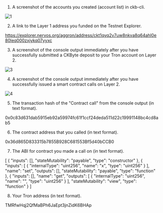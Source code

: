 1. A screenshot of the accounts you created (account list) in ckb-cli.

![1](https://user-images.githubusercontent.com/86808313/131221033-48fd85d1-55ac-4774-a337-fc77dc5e977b.PNG)


2. A link to the Layer 1 address you funded on the Testnet Explorer.

https://explorer.nervos.org/aggron/address/ckt1qyq2v7uw8nkva8q64ahl0e80leq000zxjykq07yyxc

3. A screenshot of the console output immediately after you have successfully submitted a CKByte deposit to your Tron account on Layer 2.

![3](https://user-images.githubusercontent.com/86808313/131221034-fad4be0c-4a82-40ec-ae59-bd0075db2f1a.PNG)


4. A screenshot of the console output immediately after you have successfully issued a smart contract calls on Layer 2.

![4](https://user-images.githubusercontent.com/86808313/131221036-9846382d-6827-4550-ad59-0c38c756abb6.PNG)


5. The transaction hash of the "Contract call" from the console output (in text format).

0x0c83d631dab5915eb92a59974fc61f1ccf24deda511d22c19991148bc4cd8ab5

6. The contract address that you called (in text format).

0x36d865D833315b7855B928C681553Bf5d40bCCB0

7. The ABI for contract you made a call on (in text format).

[
    {
      "inputs": [],
      "stateMutability": "payable",
      "type": "constructor"
    },
    {
      "inputs": [
        {
          "internalType": "uint256",
          "name": "x",
          "type": "uint256"
        }
      ],
      "name": "set",
      "outputs": [],
      "stateMutability": "payable",
      "type": "function"
    },
    {
      "inputs": [],
      "name": "get",
      "outputs": [
        {
          "internalType": "uint256",
          "name": "",
          "type": "uint256"
        }
      ],
      "stateMutability": "view",
      "type": "function"
    }
  ]

8. Your Tron address (in text format).

TMRfwHqj2QfMaBPh6JaEpt3jnZidK6BHAp
